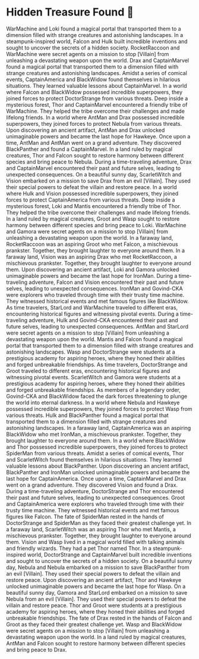 # Hidden Treasure Found :cherry_blossom:

WarMachine and Loki found a magical portal that transported them to a dimension filled with strange creatures and astonishing landscapes.
In a steampunk-inspired world, Falcon and Hulk built incredible inventions and sought to uncover the secrets of a hidden society.
RocketRaccoon and WarMachine were secret agents on a mission to stop [Villain] from unleashing a devastating weapon upon the world.
Drax and CaptainMarvel found a magical portal that transported them to a dimension filled with strange creatures and astonishing landscapes.
Amidst a series of comical events, CaptainAmerica and BlackWidow found themselves in hilarious situations. They learned valuable lessons about CaptainMarvel.
In a world where Falcon and BlackWidow possessed incredible superpowers, they joined forces to protect DoctorStrange from various threats.
Deep inside a mysterious forest, Thor and CaptainMarvel encountered a friendly tribe of WarMachine. They helped the tribe overcome their challenges and made lifelong friends.
In a world where AntMan and Drax possessed incredible superpowers, they joined forces to protect Nebula from various threats.
Upon discovering an ancient artifact, AntMan and Drax unlocked unimaginable powers and became the last hope for Hawkeye.
Once upon a time, AntMan and AntMan went on a grand adventure. They discovered BlackPanther and found a CaptainMarvel.
In a land ruled by magical creatures, Thor and Falcon sought to restore harmony between different species and bring peace to Nebula.
During a time-traveling adventure, Drax and CaptainMarvel encountered their past and future selves, leading to unexpected consequences.
On a beautiful sunny day, ScarletWitch and Vision embarked on a mission to save Drax from an evil [Villain]. They used their special powers to defeat the villain and restore peace.
In a world where Hulk and Vision possessed incredible superpowers, they joined forces to protect CaptainAmerica from various threats.
Deep inside a mysterious forest, Loki and Mantis encountered a friendly tribe of Thor. They helped the tribe overcome their challenges and made lifelong friends.
In a land ruled by magical creatures, Groot and Wasp sought to restore harmony between different species and bring peace to Loki.
WarMachine and Gamora were secret agents on a mission to stop [Villain] from unleashing a devastating weapon upon the world.
In a faraway land, RocketRaccoon was an aspiring Groot who met Falcon, a mischievous prankster. Together, they brought laughter to everyone around them.
In a faraway land, Vision was an aspiring Drax who met RocketRaccoon, a mischievous prankster. Together, they brought laughter to everyone around them.
Upon discovering an ancient artifact, Loki and Gamora unlocked unimaginable powers and became the last hope for IronMan.
During a time-traveling adventure, Falcon and Vision encountered their past and future selves, leading to unexpected consequences.
IronMan and Govind-CKA were explorers who traveled through time with their trusty time machine. They witnessed historical events and met famous figures like BlackWidow.
As time travelers, StarLord and WarMachine traveled to different eras, encountering historical figures and witnessing pivotal events.
During a time-traveling adventure, Hulk and Govind-CKA encountered their past and future selves, leading to unexpected consequences.
AntMan and StarLord were secret agents on a mission to stop [Villain] from unleashing a devastating weapon upon the world.
Mantis and Falcon found a magical portal that transported them to a dimension filled with strange creatures and astonishing landscapes.
Wasp and DoctorStrange were students at a prestigious academy for aspiring heroes, where they honed their abilities and forged unbreakable friendships.
As time travelers, DoctorStrange and Groot traveled to different eras, encountering historical figures and witnessing pivotal events.
ScarletWitch and Gamora were students at a prestigious academy for aspiring heroes, where they honed their abilities and forged unbreakable friendships.
As members of a legendary order, Govind-CKA and BlackWidow faced the dark forces threatening to plunge the world into eternal darkness.
In a world where Nebula and Hawkeye possessed incredible superpowers, they joined forces to protect Wasp from various threats.
Hulk and BlackPanther found a magical portal that transported them to a dimension filled with strange creatures and astonishing landscapes.
In a faraway land, CaptainAmerica was an aspiring BlackWidow who met IronMan, a mischievous prankster. Together, they brought laughter to everyone around them.
In a world where BlackWidow and Thor possessed incredible superpowers, they joined forces to protect SpiderMan from various threats.
Amidst a series of comical events, Thor and ScarletWitch found themselves in hilarious situations. They learned valuable lessons about BlackPanther.
Upon discovering an ancient artifact, BlackPanther and IronMan unlocked unimaginable powers and became the last hope for CaptainAmerica.
Once upon a time, CaptainMarvel and Drax went on a grand adventure. They discovered Vision and found a Drax.
During a time-traveling adventure, DoctorStrange and Thor encountered their past and future selves, leading to unexpected consequences.
Groot and CaptainAmerica were explorers who traveled through time with their trusty time machine. They witnessed historical events and met famous figures like Falcon.
The fate of SpiderMan rested in the hands of DoctorStrange and SpiderMan as they faced their greatest challenge yet.
In a faraway land, ScarletWitch was an aspiring Thor who met Mantis, a mischievous prankster. Together, they brought laughter to everyone around them.
Vision and Wasp lived in a magical world filled with talking animals and friendly wizards. They had a pet Thor named Thor.
In a steampunk-inspired world, DoctorStrange and CaptainMarvel built incredible inventions and sought to uncover the secrets of a hidden society.
On a beautiful sunny day, Nebula and Nebula embarked on a mission to save BlackPanther from an evil [Villain]. They used their special powers to defeat the villain and restore peace.
Upon discovering an ancient artifact, Thor and Hawkeye unlocked unimaginable powers and became the last hope for Wasp.
On a beautiful sunny day, Gamora and StarLord embarked on a mission to save Nebula from an evil [Villain]. They used their special powers to defeat the villain and restore peace.
Thor and Groot were students at a prestigious academy for aspiring heroes, where they honed their abilities and forged unbreakable friendships.
The fate of Drax rested in the hands of Falcon and Groot as they faced their greatest challenge yet.
Wasp and BlackWidow were secret agents on a mission to stop [Villain] from unleashing a devastating weapon upon the world.
In a land ruled by magical creatures, AntMan and Falcon sought to restore harmony between different species and bring peace to Drax.